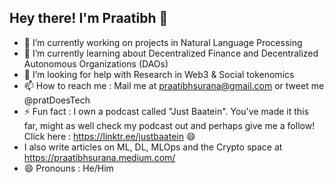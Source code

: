 ## Hey there! I'm Praatibh 👋

- 🔭 I’m currently working on projects in Natural Language Processing 
- 🌱 I’m currently learning about Decentralized Finance and Decentralized Autonomous Organizations (DAOs) 
- 🤔 I’m looking for help with Research in Web3 & Social tokenomics 
- 📫 How to reach me : Mail me at praatibhsurana@gmail.com or tweet me @pratDoesTech
- ⚡ Fun fact : I own a podcast called "Just Baatein". You've made it this far, might as well check my podcast out and perhaps give me a follow! Click here :  https://linktr.ee/justbaatein 😄
- I also write articles on ML, DL, MLOps and the Crypto space at https://praatibhsurana.medium.com/ 
- 😄 Pronouns : He/Him

<!--
**praatibhsurana/praatibhsurana** is a ✨ _special_ ✨ repository because its `README.md` (this file) appears on your GitHub profile.

Here are some ideas to get you started:

- 🔭 I’m currently working on ...
- 🌱 I’m currently learning ...
- 👯 I’m looking to collaborate on ...
- 🤔 I’m looking for help with ...
- 💬 Ask me about ...
- 📫 How to reach me: ...
- 😄 Pronouns: ...
- ⚡ Fun fact: ...
-->
